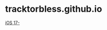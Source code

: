 # tracktorbless.github.io


[iOS 17-](yandexbrowser-open-url://App-prefs%3ASAFARI%26path%3DSEARCH_ENGINE_SETTING&appmetrica_tracking_id=749664939878201583)
